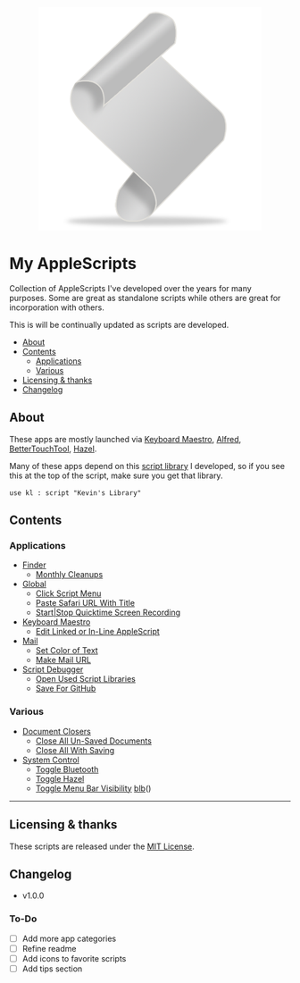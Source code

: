 <p align="center"> <img src="./imgs/script.png"> </p>

# My AppleScripts

Collection of AppleScripts I've developed over the years for many purposes. Some are great as standalone scripts while others are great for incorporation with others.

This is will be continually updated as scripts are developed.


<!-- MarkdownTOC autolink="true" bracket="round" depth="3" autoanchor="true" -->

- [About](#about)
- [Contents](#contents)
    - [Applications](#Applications)
    - [Various](#Various)
- [Licensing & thanks](#licensing--thanks)
- [Changelog](#changelog)

<!-- /MarkdownTOC -->

<a id="about"></a>
## About

These apps are mostly launched via [Keyboard Maestro][kmapp], [Alfred][alfredapp], [BetterTouchTool][bttapp], [Hazel][hazelapp].

Many of these apps depend on this [script library][kevinsLib] I developed, so if you see this at the top of the script, make sure you get that library.
```AppleScript
use kl : script "Kevin's Library"
```

## Contents

<a id="Applications"></a>
### Applications
- [Finder][finder]
    - [Monthly Cleanups](./Finder/Monthly%20Cleanups.applescript)
- [Global][global]
    - [Click Script Menu](./Global/Click%20Script%20Menu.applescript)
    - [Paste Safari URL With Title](./Global/Paste%20Safari%20URL%20With%20Title.applescript)
    - [Start|Stop Quicktime Screen Recording](./Global/Start|Stop%20Quicktime%20Screen%20Recording.applescript)
- [Keyboard Maestro][km]
    - [Edit Linked or In-Line AppleScript](./Keyboard%20Maestro/Edit%20Linked%20or%20In-Line%20AppleScript.applescript)
- [Mail][mail]
    - [Set Color of Text](./Mail/Set%20Color%20of%20Text.applescript)
    - [Make Mail URL](./Mail/Make%20Mail%20URL.applescript)
- [Script Debugger][sdb]
    - [Open Used Script Libraries](./Script%20Debugger/Open%20Used%20Script%20Libraries.applescript)
    - [Save For GitHub](./Script%20Debugger/Save%20For%20GitHub.applescript)


<a id="Various"></a>
### Various
- [Document Closers][docclosers]
    - [Close All Un-Saved Documents](./Document%20Closers/Close%20All%20Un-Saved%20Documents.applescript)
    - [Close All With Saving](./Document%20Closers/Close%20All%20With%20Saving.applescript)
- [System Control][sc]
    - [Toggle Bluetooth](./System%20Control/Toggle%20Bluetooth.applescript)
    - [Toggle Hazel](./System%20Control/Toggle%20Hazel.applescript)
    - [Toggle Menu Bar Visibility](./System%20Control/Toggle%20Menu%20Bar%20Visibility.applescript)
[blb][blob]()
---

<a id="licensing--thanks"></a>
## Licensing & thanks
These scripts are released under the [MIT License][mit].


<a id="changelog"></a>
## Changelog

- v1.0.0

### To-Do ###
- [ ] Add more app categories
- [ ] Refine readme
- [ ] Add icons to favorite scripts
- [ ] Add tips section

<!-- External links -->
[alfredapp]: https://www.alfredapp.com/
[bttapp]: https://folivora.ai/
[kmapp]: https://www.keyboardmaestro.com/
[hazelapp]: https://www.noodlesoft.com/


<!-- My GitHub links -->
[kevinsLib]: https://github.com/kevin-funderburg/AppleScript-libraries/blob/master/Kevin's%20Library.applescript

<!-- Sub directories -->
[blob]: https://github.com/kevin-funderburg/AppleScripts/blob/master/
[docclosers]: https://github.com/kevin-funderburg/AppleScripts/tree/master/Document%20Closers
[finder]:https://github.com/kevin-funderburg/AppleScripts/tree/master/Finder
[global]: https://github.com/kevin-funderburg/AppleScripts/tree/master/Global
[km]: ./Keyboard%20Maestro
[mail]: https://github.com/kevin-funderburg/AppleScripts/tree/master/mail
[mit]: https://github.com/kevin-funderburg/AppleScripts/blob/master/LICENSE.txt
[sdb]: https://github.com/kevin-funderburg/AppleScripts/tree/master/Script%20Debugger
[sc]: https://github.com/kevin-funderburg/AppleScripts/blob/master/System%20Control
